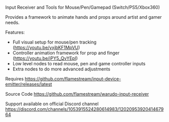 Input Receiver and Tools for Mouse/Pen/Gamepad (Switch/PS5/Xbox360)


Provides a framework to animate hands and props around artist and gamer needs.

Features:
* Full visual setup for mouse/pen tracking (https://youtu.be/yxjbKF1MpVU)
* Controller animation framework for prop and finger (https://youtu.be/jPY5_QvYEpI)
* Low level nodes to read mouse, pen and game controller inputs
* Extra nodes to do more advanced adjustments

Requires
https://github.com/flamestream/input-device-emitter/releases/latest

Source Code
https://github.com/flamestream/warudo-input-receiver

Support available on official Discord channel
https://discord.com/channels/1053915524280614983/1202095392041467964
